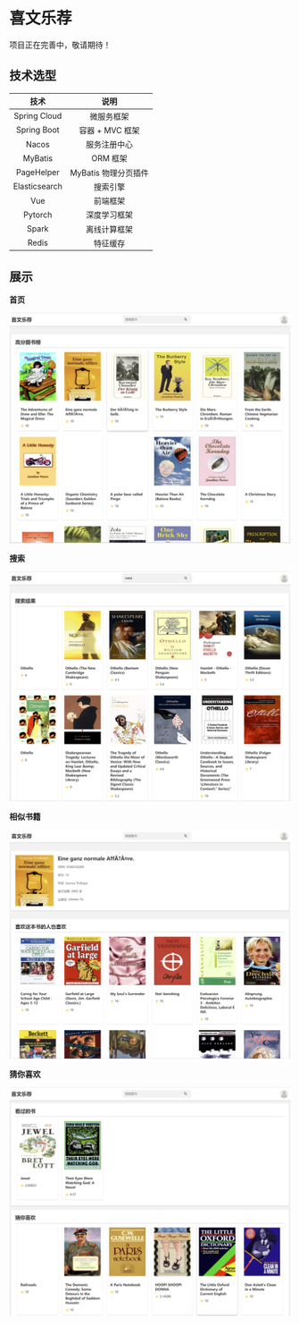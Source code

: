 # 喜文乐荐

项目正在完善中，敬请期待！



## 技术选型

|     技术      |         说明         |
| :-----------: | :------------------: |
| Spring Cloud  |      微服务框架      |
|  Spring Boot  |   容器 + MVC 框架    |
|     Nacos     |     服务注册中心     |
|    MyBatis    |       ORM 框架       |
|  PageHelper   | MyBatis 物理分页插件 |
| Elasticsearch |       搜索引擎       |
|      Vue      |       前端框架       |
|    Pytorch    |     深度学习框架     |
|     Spark     |     离线计算框架     |
|     Redis     |       特征缓存       |



## 展示

**首页**

![home](./img/home.png)

**搜索**

![search](./img/search.png)

**相似书籍**

![book](./img/book.png)

**猜你喜欢**

![user](./img/user.png)
